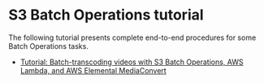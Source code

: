 # S3 Batch Operations tutorial<a name="batch-ops-tutorials"></a>

The following tutorial presents complete end\-to\-end procedures for some Batch Operations tasks\.
+ [Tutorial: Batch\-transcoding videos with S3 Batch Operations, AWS Lambda, and AWS Elemental MediaConvert](tutorial-s3-batchops-lambda-mediaconvert-video.md)